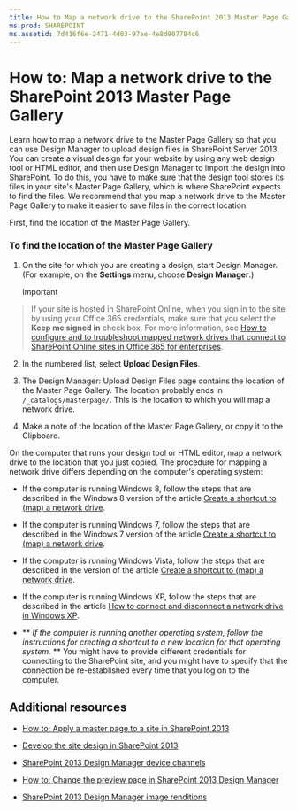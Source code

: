 ```yaml
---
title: How to Map a network drive to the SharePoint 2013 Master Page Gallery
ms.prod: SHAREPOINT
ms.assetid: 7d416f6e-2471-4d03-97ae-4e8d907784c6
---
```



# How to: Map a network drive to the SharePoint 2013 Master Page Gallery
Learn how to map a network drive to the Master Page Gallery so that you can use Design Manager to upload design files in SharePoint Server 2013. 
You can create a visual design for your website by using any web design tool or HTML editor, and then use Design Manager to import the design into SharePoint. To do this, you have to make sure that the design tool stores its files in your site's Master Page Gallery, which is where SharePoint expects to find the files. We recommend that you map a network drive to the Master Page Gallery to make it easier to save files in the correct location. 
  
    
    

First, find the location of the Master Page Gallery. 
### To find the location of the Master Page Gallery


1. On the site for which you are creating a design, start Design Manager. (For example, on the **Settings** menu, choose **Design Manager**.) 
    
    > [!IMPORTANT]  
> If your site is hosted in SharePoint Online, when you sign in to the site by using your Office 365 credentials, make sure that you select the **Keep me signed in** check box. For more information, see [How to configure and to troubleshoot mapped network drives that connect to SharePoint Online sites in Office 365 for enterprises](http://support.microsoft.com/kb/2616712). 
2. In the numbered list, select **Upload Design Files**. 
    
  
3. The Design Manager: Upload Design Files page contains the location of the Master Page Gallery. The location probably ends in  `/_catalogs/masterpage/`. This is the location to which you will map a network drive. 
    
  
4. Make a note of the location of the Master Page Gallery, or copy it to the Clipboard. 
    
  
On the computer that runs your design tool or HTML editor, map a network drive to the location that you just copied. The procedure for mapping a network drive differs depending on the computer's operating system: 
- If the computer is running Windows 8, follow the steps that are described in the Windows 8 version of the article  [Create a shortcut to (map) a network drive](http://windows.microsoft.com/en-us/windows-8/create-shortcut-to-map-network-drive). 
    
  
- If the computer is running Windows 7, follow the steps that are described in the Windows 7 version of the article  [Create a shortcut to (map) a network drive](http://windows.microsoft.com/en-US/windows7/Create-a-shortcut-to-map-a-network-drive). 
    
  
- If the computer is running Windows Vista, follow the steps that are described in the version of the article  [Create a shortcut to (map) a network drive](http://windows.microsoft.com/en-US/windows-vista/Create-a-shortcut-to-map-a-network-drive). 
    
  
- If the computer is running Windows XP, follow the steps that are described in the article  [How to connect and disconnect a network drive in Windows XP](http://support.microsoft.com/kb/308582). 
    
  
- ** *If the computer is running another operating system, follow the instructions for creating a shortcut to a new location for that operating system.* ** You might have to provide different credentials for connecting to the SharePoint site, and you might have to specify that the connection be re-established every time that you log on to the computer.
    
  

## Additional resources
<a name="bk_addresources"> </a>


-  [How to: Apply a master page to a site in SharePoint 2013](how-to-apply-a-master-page-to-a-site-in-sharepoint-2013.md)
    
  
-  [Develop the site design in SharePoint 2013](develop-the-site-design-in-sharepoint-2013.md)
    
  
-  [SharePoint 2013 Design Manager device channels](sharepoint-2013-design-manager-device-channels.md)
    
  
-  [How to: Change the preview page in SharePoint 2013 Design Manager](how-to-change-the-preview-page-in-sharepoint-2013-design-manager.md)
    
  
-  [SharePoint 2013 Design Manager image renditions](sharepoint-2013-design-manager-image-renditions.md)
    
  

